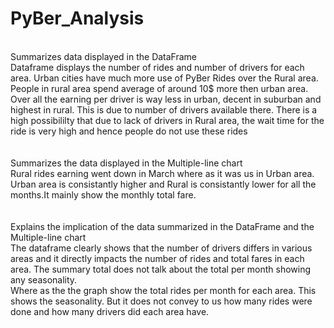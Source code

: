 # PyBer_Analysis
<BR>Summarizes data displayed in the DataFrame
<BR>Dataframe displays the number of rides and number of drivers for each area. Urban cities have much more use of PyBer Rides over the Rural area. People in rural area spend average of around 10$ more then urban area. Over all the earning per driver is way less in urban, decent in suburban and highest in rural. This is due to number of drivers available there. There is a high possibililty that due to lack of drivers in Rural area, the wait time for the ride is very high and hence people do not use these rides
<BR><BR>
<BR>Summarizes the data displayed in the Multiple-line chart
<BR>Rural rides earning went down in March where as it was us in Urban area. Urban area is consistantly higher and Rural is consistantly lower for all the months.It mainly show the monthly total fare.
<BR><BR>
<BR>Explains the implication of the data summarized in the DataFrame and the Multiple-line chart
<BR>The dataframe clearly shows that the number of drivers differs in various areas and it directly impacts the number of rides and total fares in each area. The summary total does not talk about the total per month showing any seasonality.
<BR>Where as the the graph show the total rides per month for each area. This shows the seasonality. But it does not convey to us how many rides were done and how many drivers did each area have.

